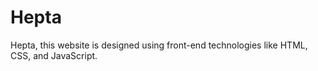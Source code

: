 # Hepta
Hepta, this website is designed using front-end technologies like HTML, CSS, and JavaScript.

